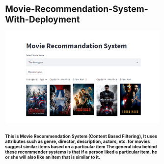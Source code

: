 # Movie-Recommendation-System-With-Deployment
<img src = 'Photo.png' width=800, hight=800><br><br>

**This is Movie Recommendation System (Content Based Filtering), It uses attributes such as genre, director, description, actors, etc. for movies suggest similar items based on a particular item The general idea behind these recommender systems is that if a person liked a particular item, he or she will also like an item that is similar to it.**
